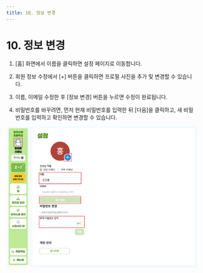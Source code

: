 ```yaml
---
title: 10. 정보 변경
---
```


# 10. 정보 변경

1. [홈] 화면에서 이름을 클릭하면 설정 페이지로 이동합니다.

2. 회원 정보 수정에서 [+] 버튼을 클릭하면 프로필 사진을 추가 및 변경할 수 있습니다.

3. 이름, 이메일 수정한 후 [정보 변경] 버튼을 누르면 수정이 완료됩니다.

4. 비밀번호를 바꾸려면, 먼저 현재 비밀번호를 입력한 뒤 [다음]을 클릭하고, 새 비밀번호를 입력하고 확인하면 변경할 수 있습니다.

![](/img/kr/elementary/teacher/10-01.jpg)
